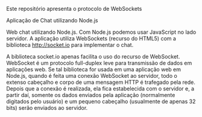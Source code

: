 Este repositório apresenta o protocolo de WebSockets

Aplicação de Chat utilizando Node.js

Web chat utilizando Node.js. Com Node.js podemos usar JavaScript no lado servidor. A aplicação utiliza WebSockets (recurso do HTML5) com a biblioteca http://socket.io para implementar o chat.

A biblioteca socket.io apenas facilita o uso do recurso de WebSocket. WebSocket é um protocolo full-duplex leve para transmissão de dados em aplicações web. Se tal biblioteca for usada em uma aplicação web em Node.js, quando é feita uma conexão WebSocket ao servidor, todo o extenso cabeçalho e corpo de uma mensagem HTTP é trafegado pela rede. Depois que a conexão é realizada, ela fica estabelecida com o servidor e, a partir daí, somente os dados enviados pela aplicação (normalmente digitados pelo usuário) e um pequeno cabeçalho (usualmente de apenas 32 bits) serão enviados ao servidor.
